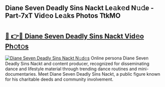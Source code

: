 ## Diane Seven Deadly Sins Nackt Le𝚊k𝚎d N𝚞𝚍e - Part-7xT Vid𝚎o Le𝚊ks Photos TtkMO

# <h2><a href="http://fb3edj.evod.top/?m=Diane+Seven+Deadly+Sins+Nackt">🔗 👉🔴 Diane Seven Deadly Sins Nackt Vid𝚎o Ph𝚘t𝚘s</a></h2>

[![Diane Seven Deadly Sins Nackt N𝚞d𝚎s](https://i.imgur.com/8V9OHl7.gif)](http://fb3edj.evod.top/?m=Diane+Seven+Deadly+Sins+Nackt)
Online persona Diane Seven Deadly Sins Nackt and content producer, recognized for disseminating dance and lifestyle material through trending dance routines and mini-documentaries. Meet Diane Seven Deadly Sins Nackt, a public figure known for his charitable deeds and community involvement. 
